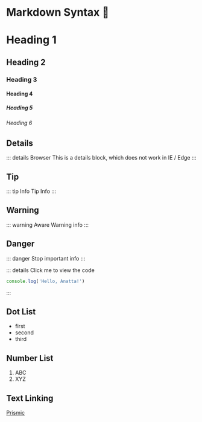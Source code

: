 # Markdown Syntax :100:

# Heading 1

## Heading 2

### Heading 3

#### Heading 4

##### Heading 5

###### Heading 6

## Details

::: details Browser
This is a details block, which does not work in IE / Edge
:::

## Tip
::: tip Info
  Tip Info
:::

## Warning
::: warning Aware
  Warning info
:::

## Danger
::: danger Stop
 important info
:::

::: details Click me to view the code
```js
console.log('Hello, Anatta!')
```
:::

## Dot List
- first
- second
- third

## Number List
1. ABC
2. XYZ

## Text Linking
[Prismic](http://localhost:8080/prismic-adaptor-integration/prismic/)
